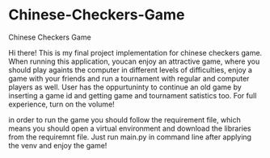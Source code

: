 # Chinese-Checkers-Game
Chinese Checkers Game

Hi there!
This is my final project implementation for chinese checkers game. When running this application, youcan enjoy an attractive game, where you should play againts the computer in different levels of difficulties, enjoy a game with your friends and run a tournament with regular and computer players as well. User has the oppurtuninty to continue an old game by inserting a game id and getting game and tournament satistics too. For full experience, turn on the volume!

in order to run the game you should follow the requirement file, which means you should open a virtual environment and download the libraries from the requiremnt file. Just run main.py in command line after applying the venv and enjoy the game!

